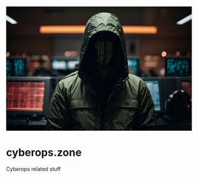 ![foo](https://github.com/gitrsi/cyberops.zone/blob/main/images/cyberops_zone.jpg "title")
# cyberops.zone
Cyberops related stuff
